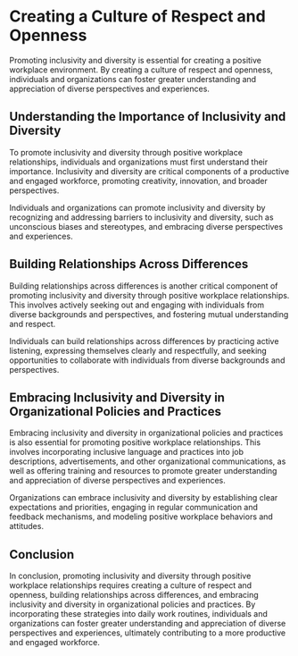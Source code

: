 Creating a Culture of Respect and Openness
===================================================================================================================================

Promoting inclusivity and diversity is essential for creating a positive workplace environment. By creating a culture of respect and openness, individuals and organizations can foster greater understanding and appreciation of diverse perspectives and experiences.

Understanding the Importance of Inclusivity and Diversity
---------------------------------------------------------

To promote inclusivity and diversity through positive workplace relationships, individuals and organizations must first understand their importance. Inclusivity and diversity are critical components of a productive and engaged workforce, promoting creativity, innovation, and broader perspectives.

Individuals and organizations can promote inclusivity and diversity by recognizing and addressing barriers to inclusivity and diversity, such as unconscious biases and stereotypes, and embracing diverse perspectives and experiences.

Building Relationships Across Differences
-----------------------------------------

Building relationships across differences is another critical component of promoting inclusivity and diversity through positive workplace relationships. This involves actively seeking out and engaging with individuals from diverse backgrounds and perspectives, and fostering mutual understanding and respect.

Individuals can build relationships across differences by practicing active listening, expressing themselves clearly and respectfully, and seeking opportunities to collaborate with individuals from diverse backgrounds and perspectives.

Embracing Inclusivity and Diversity in Organizational Policies and Practices
----------------------------------------------------------------------------

Embracing inclusivity and diversity in organizational policies and practices is also essential for promoting positive workplace relationships. This involves incorporating inclusive language and practices into job descriptions, advertisements, and other organizational communications, as well as offering training and resources to promote greater understanding and appreciation of diverse perspectives and experiences.

Organizations can embrace inclusivity and diversity by establishing clear expectations and priorities, engaging in regular communication and feedback mechanisms, and modeling positive workplace behaviors and attitudes.

Conclusion
----------

In conclusion, promoting inclusivity and diversity through positive workplace relationships requires creating a culture of respect and openness, building relationships across differences, and embracing inclusivity and diversity in organizational policies and practices. By incorporating these strategies into daily work routines, individuals and organizations can foster greater understanding and appreciation of diverse perspectives and experiences, ultimately contributing to a more productive and engaged workforce.
